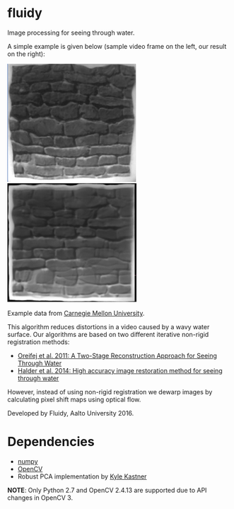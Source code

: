 # fluidy
Image processing for seeing through water.

A simple example is given below (sample video frame on the left, our result on the right):

![Sample frame](examples/brick_sample.png?raw=true) ![Result](examples/brick.jpg?raw=true)

Example data from [Carnegie Mellon University](http://www.cs.cmu.edu/~ILIM/projects/IM/water/research_water.html).

This algorithm reduces distortions in a video caused by a wavy water surface. Our algorithms are based on two different iterative non-rigid registration methods:

* [Oreifej et al. 2011: A Two-Stage Reconstruction Approach for Seeing Through Water](http://www.cs.ucf.edu/~oreifej/papers/WATER_CVPR2011.pdf)
* [Halder et al. 2014: High accuracy image restoration method for seeing through water](http://proceedings.spiedigitallibrary.org/proceeding.aspx?articleid=1910348)

However, instead of using non-rigid registration we dewarp images by calculating pixel shift maps using optical flow.

Developed by Fluidy, Aalto University 2016.

# Dependencies
- [numpy](http://www.numpy.org/)
- [OpenCV](http://www.opencv.org/)
- Robust PCA implementation by [Kyle Kastner](http://kastnerkyle.github.io/posts/robust-matrix-decomposition/)

**NOTE**: Only Python 2.7 and OpenCV 2.4.13 are supported due to API changes in OpenCV 3.

